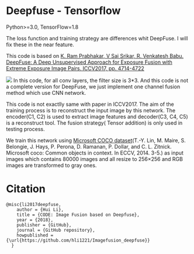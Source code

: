 # Deepfuse - Tensorflow

Python>=3.0, TensorFlow=1.8

The loss function and training strategy are differences whit DeepFuse. I will fix these in the near feature.

This code is based on [K. Ram Prabhakar, V Sai Srikar, R. Venkatesh Babu. DeepFuse: A Deep Unsupervised Approach for Exposure Fusion with Extreme
Exposure Image Pairs. ICCV2017, pp. 4714-4722](http://openaccess.thecvf.com/content_iccv_2017/html/Prabhakar_DeepFuse_A_Deep_ICCV_2017_paper.html)

![](https://github.com/hli1221/Imagefusion_deepfuse/blob/master/figure/framework.png)
In this code, for all conv layers, the filter size is 3\*3. And this code is not a complete version for DeepFuse, we just implement one channel fusion method which use CNN network. 

This code is not exactlly same with paper in ICCV2017. The aim of the training process is to reconstruct the input image by this network. The encoder(C1, C2) is used to extract image features and decoder(C3, C4, C5) is a reconstruct tool. The fusion strategy( Tensor addition) is only used in testing process. 

We train this network using [Microsoft COCO dataset](http://msvocds.blob.core.windows.net/coco2014/train2014.zip)(T.-Y. Lin, M. Maire, S. Belongie, J. Hays, P. Perona, D. Ramanan, P. Dollar, and C. L. Zitnick. Microsoft coco: Common objects in context. In ECCV, 2014. 3-5.) as input images which contains 80000 images and all resize to 256×256 and RGB images are transformed to gray ones.

# Citation
```
@misc{li2017deepfuse,
    author = {Hui Li},
    title = {CODE: Image Fusion based on Deepfuse},
    year = {2018},
    publisher = {GitHub},
    journal = {GitHub repository},
    howpublished = {\url{https://github.com/hli1221/Imagefusion_deepfuse}}
  }
```
